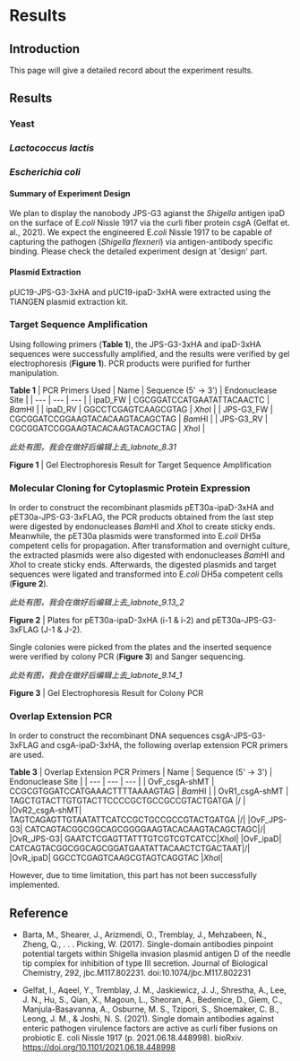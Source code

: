# Results 

## Introduction

This page will give a detailed record about the experiment results.  

## Results

### Yeast

### *Lactococcus lactis*
### *Escherichia coli*

#### Summary of Experiment Design
We plan to display the nanobody JPS-G3 agianst the *Shigella* antigen ipaD on the surface of E.*coli* Nissle 1917 via the curli fiber protein *csg*A (Gelfat et. al., 2021). We expect the engineered E.*coli* Nissle 1917 to be capable of capturing the pathogen (*Shigella flexneri*) via antigen-antibody specific binding. Please check the detailed experiment design at 'design' part. 

#### Plasmid Extraction
pUC19-JPS-G3-3xHA and pUC19-ipaD-3xHA were extracted using the TIANGEN plasmid extraction kit.

### Target Sequence Amplification
Using following primers (**Table 1**), the JPS-G3-3xHA and ipaD-3xHA sequences were successfully amplified, and the results were verified by gel electrophoresis (**Figure 1**). PCR products were purified for further manipulation.

**Table 1** | PCR Primers Used
| Name | Sequence (5' -> 3') | Endonuclease Site |
| --- | --- | --- |
| ipaD_FW | CGCGGATCCATGAATATTACAACTC | *Bam*HI |
| ipaD_RV | GGCCTCGAGTCAAGCGTAG | *Xho*I |
| JPS-G3_FW | CGCGGATCCGGAAGTACACAAGTACAGCTAG | *Bam*HI |
| JPS-G3_RV | CGCGGATCCGGAAGTACACAAGTACAGCTAG | *Xho*I |

*此处有图，我会在做好后编辑上去_labnote_8.31*

**Figure 1** | Gel Electrophoresis Result for Target Sequence Amplification

### Molecular Cloning for Cytoplasmic Protein Expression
In order to construct the recombinant plasmids pET30a-ipaD-3xHA and pET30a-JPS-G3-3xFLAG, the PCR products obtained from the last step were digested by endonucleases *Bam*HI and *Xho*I to create sticky ends. Meanwhile, the pET30a plasmids were transformed into E.*coli* DH5a competent cells for propagation. After transformation and overnight culture, the extracted plasmids were also digested with endonucleases *Bam*HI and *Xho*I to create sticky ends. Afterwards, the digested plasmids and target sequences were ligated and transformed into E.*coli* DH5a competent cells (**Figure 2**). 

*此处有图，我会在做好后编辑上去_labnote_9.13_2*

**Figure 2** | Plates for pET30a-ipaD-3xHA (i-1 & i-2) and pET30a-JPS-G3-3xFLAG (J-1 & J-2). 

Single colonies were picked from the plates and the inserted sequence were verified by colony PCR (**Figure 3**) and Sanger sequencing. 

*此处有图，我会在做好后编辑上去_labnote_9.14_1*

**Figure 3** | Gel Electrophoresis Result for Colony PCR

### Overlap Extension PCR
In order to construct the recombinant DNA sequences csgA-JPS-G3-3xFLAG and csgA-ipaD-3xHA, the following overlap extension PCR primers are used.

**Table 3** | Overlap Extension PCR Primers
| Name | Sequence (5' -> 3') | Endonuclease Site |
| --- | --- | --- |
| OvF_csgA-shMT	| CCGCGTGGATCCATGAAACTTTTAAAAGTAG | *Bam*HI |
| OvR1_csgA-shMT | TAGCTGTACTTGTGTACTTCCCCGCTGCCGCCGTACTGATGA |/ |
|OvR2_csgA-shMT|	TAGTCAGAGTTGTAATATTCATCCGCTGCCGCCGTACTGATGA	|/|
|OvF_JPS-G3|	CATCAGTACGGCGGCAGCGGGGAAGTACACAAGTACAGCTAGC|/|
|OvR_JPS-G3|	GAATCTCGAGTTATTTGTCGTCGTCATCC|*Xho*I|
|OvF_ipaD|	CATCAGTACGGCGGCAGCGGATGAATATTACAACTCTGACTAAT|/|
|OvR_ipaD|	GGCCTCGAGTCAAGCGTAGTCAGGTAC	|*Xho*I|

However, due to time limitation, this part has not been successfully implemented. 

## Reference

* Barta, M., Shearer, J., Arizmendi, O., Tremblay, J., Mehzabeen, N., Zheng, Q., . . . Picking, W. (2017). Single-domain antibodies pinpoint potential targets within Shigella invasion plasmid antigen D of the needle tip complex for inhibition of type III secretion. Journal of Biological Chemistry, 292, jbc.M117.802231. doi:10.1074/jbc.M117.802231

* Gelfat, I., Aqeel, Y., Tremblay, J. M., Jaskiewicz, J. J., Shrestha, A., Lee, J. N., Hu, S., Qian, X., Magoun, L., Sheoran, A., Bedenice, D., Giem, C., Manjula-Basavanna, A., Osburne, M. S., Tzipori, S., Shoemaker, C. B., Leong, J. M., & Joshi, N. S. (2021). Single domain antibodies against enteric pathogen virulence factors are active as curli fiber fusions on probiotic E. coli Nissle 1917 (p. 2021.06.18.448998). bioRxiv. https://doi.org/10.1101/2021.06.18.448998


